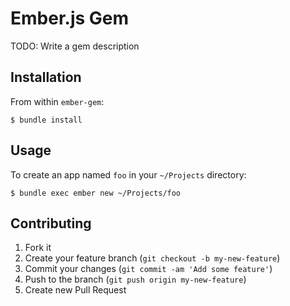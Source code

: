 # Ember.js Gem

TODO: Write a gem description

## Installation

From within `ember-gem`:

```console
$ bundle install
```

## Usage

To create an app named `foo` in your `~/Projects` directory:

```console
$ bundle exec ember new ~/Projects/foo
```

## Contributing

1. Fork it
2. Create your feature branch (`git checkout -b my-new-feature`)
3. Commit your changes (`git commit -am 'Add some feature'`)
4. Push to the branch (`git push origin my-new-feature`)
5. Create new Pull Request

